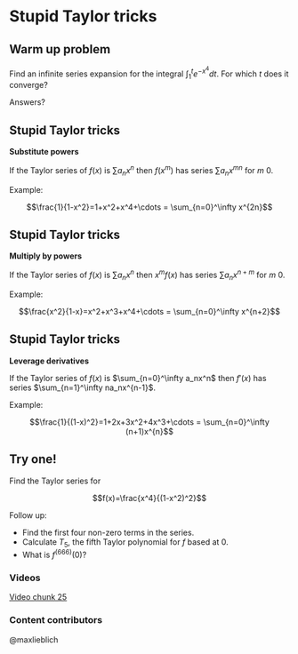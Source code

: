 Stupid Taylor tricks
====================

Warm up problem
---------------

Find an infinite series expansion for the integral
$\int_1^te^{-x^4}dt$. For which $t$ does it converge?

Answers?

Stupid Taylor tricks
--------------------

**Substitute powers**

If the Taylor series of $f(x)$ is $\sum a_nx^n$ then $f(x^m)$
has series $\sum a_nx^{mn}$ for $m\>0$.

Example:

$$\frac{1}{1-x^2}=1+x^2+x^4+\cdots = \sum_{n=0}^\infty
x^{2n}$$

Stupid Taylor tricks
--------------------

**Multiply by powers**

If the Taylor series of $f(x)$ is $\sum a_nx^n$ then $x^mf(x)$
has series $\sum a_nx^{n+m}$ for $m\>0$.

Example:

$$\frac{x^2}{1-x}=x^2+x^3+x^4+\cdots = \sum_{n=0}^\infty
x^{n+2}$$

Stupid Taylor tricks
--------------------

**Leverage derivatives**

If the Taylor series of $f(x)$ is $\sum_{n=0}^\infty a_nx^n$
then $f'(x)$ has series $\sum_{n=1}^\infty na_nx^{n-1}$.

Example:

$$\frac{1}{(1-x)^2}=1+2x+3x^2+4x^3+\cdots = \sum_{n=0}^\infty
(n+1)x^{n}$$

Try one!
--------

Find the Taylor series for

$$f(x)=\frac{x^4}{(1-x^2)^2}$$

Follow up:

-   Find the first four non-zero terms in the series.
-   Calculate $T_5$, the fifth Taylor polynomial for $f$ based at
    $0$.
-   What is $f^{(666)}(0)$?

### Videos
[Video chunk 25](http://www.math.washington.edu/~lieblich/Math126/video/25.mp4)

### Content contributors
@maxlieblich 
